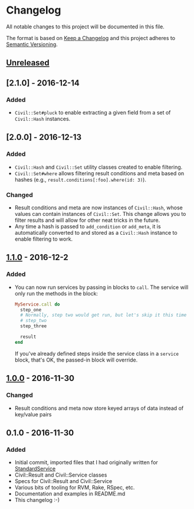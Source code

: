 # Changelog

All notable changes to this project will be documented in this file.

The format is based on [Keep a Changelog](http://keepachangelog.com/) and this project adheres to [Semantic Versioning](http://semver.org/).

## [Unreleased]

## [2.1.0] - 2016-12-14
### Added
- `Civil::Set#pluck` to enable extracting a given field from a set of
  `Civil::Hash` instances.

## [2.0.0] - 2016-12-13
### Added
- `Civil::Hash` and `Civil::Set` utility classes created to enable filtering.
- `Civil::Set#where` allows filtering result conditions and meta based on
  hashes (e.g., `result.conditions[:foo].where(id: 3)`).
### Changed
- Result conditions and meta are now instances of `Civil::Hash`, whose values
  can contain instances of `Civil::Set`. This change allows you to filter results
  and will allow for other neat tricks in the future.
- Any time a hash is passed to `add_condition` or `add_meta`, it is
  automatically converted to and stored as a `Civil::Hash` instance to enable
  filtering to work.

## [1.1.0] - 2016-12-2
### Added
- You can now run services by passing in blocks to `call`. The service will
  only run the methods in the block:

  ```ruby
  MyService.call do
    step_one
    # Normally, step two would get run, but let's skip it this time
    # step_two
    step_three

    result
  end
  ```

  If you've already defined steps inside the service class in a `service`
  block, that's OK, the passed-in block will override.

## [1.0.0] - 2016-11-30
### Changed
- Result conditions and meta now store keyed arrays of data instead of key/value pairs

## 0.1.0 - 2016-11-30
### Added
- Initial commit, imported files that I had originally written for [StandardService](https://github.com/TheTroveApp/standard-service)
- Civil::Result and Civil::Service classes
- Specs for Civil::Result and Civil::Service
- Various bits of tooling for RVM, Rake, RSpec, etc.
- Documentation and examples in README.md
- This changelog :-)

[Unreleased]: https://github.com/earksiinni/civil/compare/v2.0.0...HEAD
[1.2.0]: https://github.com/earksiinni/civil/compare/v1.1.0...v2.0.0
[1.1.0]: https://github.com/earksiinni/civil/compare/v1.0.0...v1.1.0
[1.0.0]: https://github.com/earksiinni/civil/compare/v0.1.0...v1.0.0
